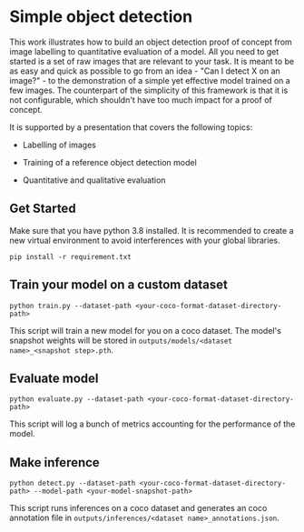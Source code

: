 # Simple object detection

This work illustrates how to build an object detection proof of concept from image labelling to quantitative evaluation of a model. All you need to get started is a set of raw images that are relevant to your task. It is meant to be as easy and quick as possible to go from an idea - "Can I detect X on an image?" - to the demonstration of a simple yet effective model trained on a few images. The counterpart of the simplicity of this framework is that it is not configurable, which shouldn't have too much impact for a proof of concept.

It is supported by a presentation that covers the following topics:

- Labelling of images

- Training of a reference object detection model

- Quantitative and qualitative evaluation

## Get Started

Make sure that you have python 3.8 installed. It is recommended to create a new virtual environment to avoid interferences with your global libraries.

```
pip install -r requirement.txt
```

## Train your model on a custom dataset

```
python train.py --dataset-path <your-coco-format-dataset-directory-path>
```

This script will train a new model for you on a coco dataset. The model's snapshot weights will be stored in `outputs/models/<dataset name>_<snapshot step>.pth`.

## Evaluate model

```
python evaluate.py --dataset-path <your-coco-format-dataset-directory-path>
```

This script will log a bunch of metrics accounting for the performance of the model.

## Make inference

```
python detect.py --dataset-path <your-coco-format-dataset-directory-path> --model-path <your-model-snapshot-path>
```

This script runs inferences on a coco dataset and generates an coco annotation file in `outputs/inferences/<dataset name>_annotations.json`.